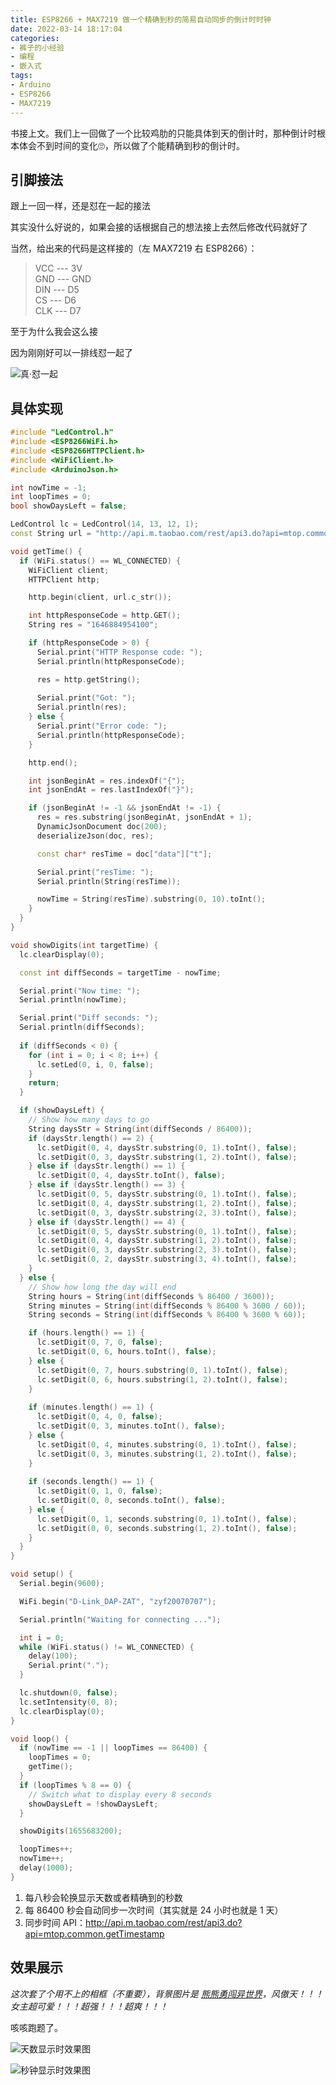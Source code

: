```yaml
---
title: ESP8266 + MAX7219 做一个精确到秒的简易自动同步的倒计时时钟
date: 2022-03-14 18:17:04
categories:
- 裤子的小经验
- 编程
- 嵌入式
tags: 
- Arduino
- ESP8266
- MAX7219
---
```


书接上文。我们上一回做了一个比较鸡肋的只能具体到天的倒计时，那种倒计时根本体会不到时间的变化🙄，所以做了个能精确到秒的倒计时。

## 引脚接法

跟上一回一样，还是怼在一起的接法

其实没什么好说的，如果会接的话根据自己的想法接上去然后修改代码就好了

当然，给出来的代码是这样接的（左 MAX7219 右 ESP8266）：

>VCC --- 3V<br/>
>GND --- GND<br/>
>DIN --- D5<br/>
>CS --- D6<br/>
>CLK --- D7

至于为什么我会这么接

因为刚刚好可以一排线怼一起了


![真·怼一起](https://cdn.jsdelivr.net/gh/Rotten-LKZ/cdn@main/images/content/esp8266-f8bae8.png)

## 具体实现

```cpp
#include "LedControl.h"
#include <ESP8266WiFi.h>
#include <ESP8266HTTPClient.h>
#include <WiFiClient.h>
#include <ArduinoJson.h>

int nowTime = -1;
int loopTimes = 0;
bool showDaysLeft = false;

LedControl lc = LedControl(14, 13, 12, 1);
const String url = "http://api.m.taobao.com/rest/api3.do?api=mtop.common.getTimestamp";

void getTime() {
  if (WiFi.status() == WL_CONNECTED) {
    WiFiClient client;
    HTTPClient http;

    http.begin(client, url.c_str());

    int httpResponseCode = http.GET();
    String res = "1646884954100";

    if (httpResponseCode > 0) {
      Serial.print("HTTP Response code: ");
      Serial.println(httpResponseCode);

      res = http.getString();
      
      Serial.print("Got: ");
      Serial.println(res);
    } else {
      Serial.print("Error code: ");
      Serial.println(httpResponseCode);
    }

    http.end();

    int jsonBeginAt = res.indexOf("{");
    int jsonEndAt = res.lastIndexOf("}");

    if (jsonBeginAt != -1 && jsonEndAt != -1) {
      res = res.substring(jsonBeginAt, jsonEndAt + 1);
      DynamicJsonDocument doc(200);
      deserializeJson(doc, res);

      const char* resTime = doc["data"]["t"];

      Serial.print("resTime: ");
      Serial.println(String(resTime));

      nowTime = String(resTime).substring(0, 10).toInt();
    }
  }
}

void showDigits(int targetTime) {
  lc.clearDisplay(0);

  const int diffSeconds = targetTime - nowTime;

  Serial.print("Now time: ");
  Serial.println(nowTime);

  Serial.print("Diff seconds: ");
  Serial.println(diffSeconds);
  
  if (diffSeconds < 0) {
    for (int i = 0; i < 8; i++) {
      lc.setLed(0, i, 0, false);
    }
    return;
  }

  if (showDaysLeft) {
    // Show how many days to go
    String daysStr = String(int(diffSeconds / 86400));
    if (daysStr.length() == 2) {
      lc.setDigit(0, 4, daysStr.substring(0, 1).toInt(), false);
      lc.setDigit(0, 3, daysStr.substring(1, 2).toInt(), false);
    } else if (daysStr.length() == 1) {
      lc.setDigit(0, 4, daysStr.toInt(), false);
    } else if (daysStr.length() == 3) {
      lc.setDigit(0, 5, daysStr.substring(0, 1).toInt(), false);
      lc.setDigit(0, 4, daysStr.substring(1, 2).toInt(), false);
      lc.setDigit(0, 3, daysStr.substring(2, 3).toInt(), false);
    } else if (daysStr.length() == 4) {
      lc.setDigit(0, 5, daysStr.substring(0, 1).toInt(), false);
      lc.setDigit(0, 4, daysStr.substring(1, 2).toInt(), false);
      lc.setDigit(0, 3, daysStr.substring(2, 3).toInt(), false);
      lc.setDigit(0, 2, daysStr.substring(3, 4).toInt(), false);
    }
  } else {
    // Show how long the day will end
    String hours = String(int(diffSeconds % 86400 / 3600));
    String minutes = String(int(diffSeconds % 86400 % 3600 / 60));
    String seconds = String(int(diffSeconds % 86400 % 3600 % 60));

    if (hours.length() == 1) {
      lc.setDigit(0, 7, 0, false);
      lc.setDigit(0, 6, hours.toInt(), false);
    } else {
      lc.setDigit(0, 7, hours.substring(0, 1).toInt(), false);
      lc.setDigit(0, 6, hours.substring(1, 2).toInt(), false);
    }
    
    if (minutes.length() == 1) {
      lc.setDigit(0, 4, 0, false);
      lc.setDigit(0, 3, minutes.toInt(), false);
    } else {
      lc.setDigit(0, 4, minutes.substring(0, 1).toInt(), false);
      lc.setDigit(0, 3, minutes.substring(1, 2).toInt(), false);
    }
    
    if (seconds.length() == 1) {
      lc.setDigit(0, 1, 0, false);
      lc.setDigit(0, 0, seconds.toInt(), false);
    } else {
      lc.setDigit(0, 1, seconds.substring(0, 1).toInt(), false);
      lc.setDigit(0, 0, seconds.substring(1, 2).toInt(), false);
    }
  }
}

void setup() {
  Serial.begin(9600);

  WiFi.begin("D-Link_DAP-ZAT", "zyf20070707");

  Serial.println("Waiting for connecting ...");

  int i = 0;
  while (WiFi.status() != WL_CONNECTED) {
    delay(100);
    Serial.print(".");
  }

  lc.shutdown(0, false);
  lc.setIntensity(0, 8);
  lc.clearDisplay(0);
}

void loop() {
  if (nowTime == -1 || loopTimes == 86400) {
    loopTimes = 0;
    getTime();
  }
  if (loopTimes % 8 == 0) {
    // Switch what to display every 8 seconds
    showDaysLeft = !showDaysLeft;
  }

  showDigits(1655683200);

  loopTimes++;
  nowTime++;
  delay(1000);
}
```

1. 每八秒会轮换显示天数或者精确到的秒数
2. 每 86400 秒会自动同步一次时间（其实就是 24 小时也就是 1 天）
3. 同步时间 API：<http://api.m.taobao.com/rest/api3.do?api=mtop.common.getTimestamp>

## 效果展示

*这次套了个用不上的相框（不重要），背景图片是 [熊熊勇闯异世界](https://kumakumakumabear.com/)，风傲天！！！女主超可爱！！！超强！！！超爽！！！*

咳咳跑题了。

![天数显示时效果图](https://cdn.jsdelivr.net/gh/Rotten-LKZ/cdn@main/images/content/timer2effort-d5b8a4.jpg)

![秒钟显示时效果图](https://cdn.jsdelivr.net/gh/Rotten-LKZ/cdn@main/images/content/timer2effort2-ad4a1c.jpg)
